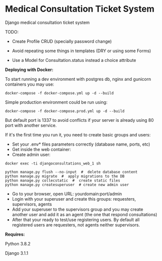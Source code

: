 
# Medical Consultation Ticket System

  

Django medical consultation ticket system

TODO:

- Create Profile CRUD (specially password change)

- Avoid repeating some things in templates (DRY or using some Forms)

- Use a Model for Consultation.status instead a choice attribute

  

**Deploying with Docker:**

To start running a dev environment with postgres db, nginx and gunicorn containers you may use:

```
docker-compose -f docker-compose.yml up -d --build
```

Simple production environment could be run using:
```
docker-compose -f docker-compose.prod.yml up -d --build
```
But default port is 1337 to avoid conflicts if your server is already using 80 port with another service.

If it's the first time you run it, you need to create basic groups and users:
- Set your .env* files parameters correctly (database name, ports, etc)
- Get inside the web container:
- Create admin user:
    
```
docker exec -ti djangoconsultations_web_1 sh

python manage.py flush --no-input  #  delete database content
python manage.py migrate  #  apply migrations to the DB
python manage.py collecstatic  #  create static files
python manage.py createsuperuser  # create new admin user
```
- Go to your browser, open URL: yourdomain:port/admin
- Login with your superuser and create this groups: requesters, supervisors, agents
- Add your superuser to the supervisors group and you may create another user and add it as an agent (the one that respond consultations)
- After that your ready to test/use registering users. By default all registered users are requesters, not agents neither supervisors.


**Requires:**

  

Python 3.8.2

Django 3.1.1
